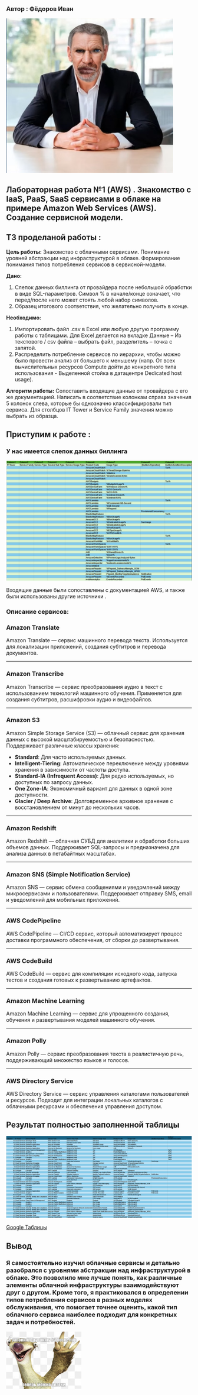 ### Автор : Фёдоров Иван 
![Image](https://github.com/FaraLimansk/ITMO-DevOps-Cloud-Labs/blob/main/Clouds/Labs/screens/image.png)
## Лабораторная работа №1 (AWS) . Знакомство с IaaS, PaaS, SaaS сервисами в облаке на примере Amazon Web Services (AWS). Создание сервисной модели.

## ТЗ проделаной работы :

**Цель работы:** Знакомство с облачными сервисами. Понимание уровней абстракции над инфраструктурой в облаке. Формирование понимания типов потребления сервисов в сервисной-модели. 

**Дано:** 
1. Слепок данных биллинга от провайдера после небольшой обработки в виде SQL-параметров. Символ % в начале/конце означает, что перед/после него может стоять любой набор символов.
2. Образец итогового соответствия, что желательно получить в конце.
   
**Необходимо:**
1. Импортировать файл .csv в Excel или любую другую программу работы с таблицами. Для Excel делается на вкладке Данные – Из текстового / csv файла – выбрать файл, разделитель – точка с запятой.
2. Распределить потребление сервисов по иерархии, чтобы можно было провести анализ от большего к меньшему (напр. От всех вычислительных ресурсов Compute дойти до конкретного типа использования - Выделенной стойка в датацентре Dedicated host usage).

**Алгоритм работы:** Сопоставить входящие данные от провайдера с его же документацией. Написать в соответствие колонкам справа значения 5 колонок слева, которые бы однозначно классифицировали тип сервиса. Для столбцов IT Tower и Service Family значения можно выбрать из образца.

## Приступим к работе : 
### У нас имеется слепок данных биллинга 
![Image](https://github.com/FaraLimansk/ITMO-DevOps-Cloud-Labs/blob/main/Clouds/Labs/screens/image2.png)

Входящие данные были сопоставлены с документацией AWS, и также были использованы другие источники .

### Описание сервисов:

### Amazon Translate  
Amazon Translate — сервис машинного перевода текста. Используется для локализации приложений, создания субтитров и перевода документов.

---

### Amazon Transcribe  
Amazon Transcribe — сервис преобразования аудио в текст с использованием технологий машинного обучения. Применяется для создания субтитров, расшифровки аудио и видеофайлов.

---

### Amazon S3  
Amazon Simple Storage Service (S3) — облачный сервис для хранения данных с высокой масштабируемостью и безопасностью. Поддерживает различные классы хранения:  
- **Standard**: Для часто используемых данных.  
- **Intelligent-Tiering**: Автоматическое переключение между уровнями хранения в зависимости от частоты доступа.  
- **Standard-IA (Infrequent Access)**: Для редко используемых, но доступных по запросу данных.  
- **One Zone-IA**: Экономичный вариант для данных в одной зоне доступности.  
- **Glacier / Deep Archive**: Долговременное архивное хранение с восстановлением от минут до нескольких часов.

---

### Amazon Redshift  
Amazon Redshift — облачная СУБД для аналитики и обработки больших объемов данных. Поддерживает SQL-запросы и предназначена для анализа данных в петабайтных масштабах.

---

### Amazon SNS (Simple Notification Service)  
Amazon SNS — сервис обмена сообщениями и уведомлений между микросервисами и пользователями. Поддерживает отправку SMS, email и уведомлений для мобильных приложений.

---

### AWS CodePipeline  
AWS CodePipeline — CI/CD сервис, который автоматизирует процесс доставки программного обеспечения, от сборки до развертывания.

---

### AWS CodeBuild  
AWS CodeBuild — сервис для компиляции исходного кода, запуска тестов и создания готовых к развертыванию артефактов.

---

### Amazon Machine Learning  
Amazon Machine Learning — сервис для упрощенного создания, обучения и развертывания моделей машинного обучения.

---

### Amazon Polly  
Amazon Polly — сервис преобразования текста в реалистичную речь, поддерживающий множество языков и голосов.

---

### AWS Directory Service  
AWS Directory Service — сервис управления каталогами пользователей и ресурсов. Подходит для интеграции локальных каталогов с облачными ресурсами и обеспечения управления доступом.

## Результат полностью заполненной таблицы  

![Image](https://github.com/FaraLimansk/ITMO-DevOps-Cloud-Labs/blob/main/Clouds/Labs/screens/image3.png)

[Google Таблицы](https://docs.google.com/spreadsheets/d/1K5wN5ro1er79Xf9Olc-EUlogDJEKqNL6-dlUqJR2WNI/edit?gid=273269866#gid=273269866)


## Вывод

### Я самостоятельно изучил облачные сервисы и детально разобрался с уровнями абстракции над инфраструктурой в облаке. Это позволило мне лучше понять, как различные элементы облачной инфраструктуры взаимодействуют друг с другом. Кроме того, я практиковался в определении типов потребления сервисов в разных моделях обслуживания, что помогает точнее оценить, какой тип облачного сервиса наиболее подходит для конкретных задач и потребностей.

![Meme](https://github.com/FaraLimansk/ITMO-DevOps-Cloud-Labs/blob/main/Clouds/Labs/screens/imagex1(1).jpg)


